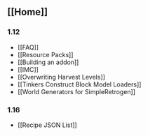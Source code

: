 ## [[Home]]

### 1.12
* [[FAQ]]
* [[Resource Packs]]
* [[Building an addon]]
* [[IMC]]
* [[Overwriting Harvest Levels]]
* [[Tinkers Construct Block Model Loaders]]
* [[World Generators for SimpleRetrogen]]

### 1.16
* [[Recipe JSON List]]